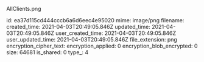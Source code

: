 AllClients.png

id: ea37d115cd444cccb6a6d6eec4e95020
mime: image/png
filename: 
created_time: 2021-04-03T20:49:05.846Z
updated_time: 2021-04-03T20:49:05.846Z
user_created_time: 2021-04-03T20:49:05.846Z
user_updated_time: 2021-04-03T20:49:05.846Z
file_extension: png
encryption_cipher_text: 
encryption_applied: 0
encryption_blob_encrypted: 0
size: 64681
is_shared: 0
type_: 4